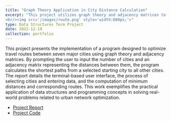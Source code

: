```yaml
---
title: "Graph Theory Application in City Distance Calculation"
excerpt: "This project utilizes graph theory and adjacency matrices to determine and optimize the shortest travel routes between seven major cities, demonstrating practical applications of data structures and programming concepts.
<br/><img src='/images/route.png' style='width:600px;'>"
type: Data Structures Term Project
date: 2022-12-19
collection: portfolio
---
```


This project presents the implementation of a program designed to optimize travel routes between seven major cities using graph theory and adjacency matrices. By prompting the user to input the number of cities and an adjacency matrix representing the distances between them, the program calculates the shortest paths from a selected starting city to all other cities. The report details the terminal-based user interface, the process of selecting cities and entering data, and the computation of minimum distances and corresponding routes. This work exemplifies the practical application of data structures and programming concepts in solving real-world problems related to urban network optimization.

* [Project Report](https://drive.google.com/file/d/1ZaJw8-TaWOWimUI48BsaCTjdvQP9CUtV/view?usp=share_link)
* [Project Code](https://mega.nz/folder/SDhwDQTL#Zd6TPt2wC1HvOZfBgzwLSg/file/vSx2QApZ)
